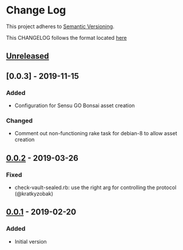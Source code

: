# Change Log
This project adheres to [Semantic Versioning](http://semver.org/).

This CHANGELOG follows the format located [here](https://github.com/sensu-plugins/community/blob/master/HOW_WE_CHANGELOG.md)

## [Unreleased]

## [0.0.3] - 2019-11-15
### Added
- Configuration for Sensu GO Bonsai asset creation

### Changed
- Comment out non-functioning rake task for debian-8 to allow asset creation

## [0.0.2] - 2019-03-26
### Fixed
- check-vault-sealed.rb: use the right arg for controlling the protocol (@kratkyzobak)

## [0.0.1] - 2019-02-20
### Added
- Initial version

[Unreleased]: https://github.com/sensu-plugins/sensu-plugins-vault/compare/0.0.2...HEAD
[0.0.2]: https://github.com/sensu-plugins/sensu-plugins-vault/compare/0.0.1...0.0.2
[0.0.1]: https://github.com/sensu-plugins/sensu-plugins-vault/compare/7c2933148baf69336f1173190ab1556604625dcd...0.0.1
